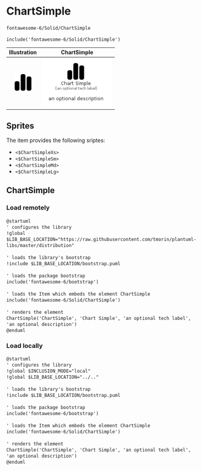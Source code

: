 # ChartSimple


```text
fontawesome-6/Solid/ChartSimple
```

```text
include('fontawesome-6/Solid/ChartSimple')
```



| Illustration | ChartSimple |
| :---: | :---: |
| ![illustration for Illustration](../../fontawesome-6/Solid/ChartSimple.png) | ![illustration for ChartSimple](../../fontawesome-6/Solid/ChartSimple.Local.png) |



## Sprites
The item provides the following sriptes:

- `<$ChartSimpleXs>`
- `<$ChartSimpleSm>`
- `<$ChartSimpleMd>`
- `<$ChartSimpleLg>`





## ChartSimple

### Load remotely
```plantuml
@startuml
' configures the library
!global $LIB_BASE_LOCATION="https://raw.githubusercontent.com/tmorin/plantuml-libs/master/distribution"

' loads the library's bootstrap
!include $LIB_BASE_LOCATION/bootstrap.puml

' loads the package bootstrap
include('fontawesome-6/bootstrap')

' loads the Item which embeds the element ChartSimple
include('fontawesome-6/Solid/ChartSimple')

' renders the element
ChartSimple('ChartSimple', 'Chart Simple', 'an optional tech label', 'an optional description')
@enduml
```

### Load locally
```plantuml
@startuml
' configures the library
!global $INCLUSION_MODE="local"
!global $LIB_BASE_LOCATION="../.."

' loads the library's bootstrap
!include $LIB_BASE_LOCATION/bootstrap.puml

' loads the package bootstrap
include('fontawesome-6/bootstrap')

' loads the Item which embeds the element ChartSimple
include('fontawesome-6/Solid/ChartSimple')

' renders the element
ChartSimple('ChartSimple', 'Chart Simple', 'an optional tech label', 'an optional description')
@enduml
```

